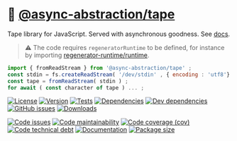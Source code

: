 :vhs:
[@async-abstraction/tape](https://async-abstraction.github.io/tape)
==

Tape library for JavaScript. Served with asynchronous goodness.
See [docs](https://async-abstraction.github.io/tape/index.html).

> :warning: The code requires `regeneratorRuntime` to be defined, for instance by importing
> [regenerator-runtime/runtime](https://www.npmjs.com/package/regenerator-runtime).

```js
import { fromReadStream } from '@async-abstraction/tape' ;
const stdin = fs.createReadStream( '/dev/stdin' , { encoding : 'utf8'} ) ;
const tape = fromReadStream( stdin ) ;
for await ( const character of tape ) ... ;
```

[![License](https://img.shields.io/github/license/async-abstraction/tape.svg)](https://raw.githubusercontent.com/async-abstraction/tape/main/LICENSE)
[![Version](https://img.shields.io/npm/v/@async-abstraction/tape.svg)](https://www.npmjs.org/package/@async-abstraction/tape)
[![Tests](https://img.shields.io/github/workflow/status/async-abstraction/tape/ci:test?event=push&label=tests)](https://github.com/async-abstraction/tape/actions/workflows/ci:test.yml?query=branch:main)
[![Dependencies](https://img.shields.io/david/async-abstraction/tape.svg)](https://david-dm.org/async-abstraction/tape)
[![Dev dependencies](https://img.shields.io/david/dev/async-abstraction/tape.svg)](https://david-dm.org/async-abstraction/tape?type=dev)
[![GitHub issues](https://img.shields.io/github/issues/async-abstraction/tape.svg)](https://github.com/async-abstraction/tape/issues)
[![Downloads](https://img.shields.io/npm/dm/@async-abstraction/tape.svg)](https://www.npmjs.org/package/@async-abstraction/tape)

[![Code issues](https://img.shields.io/codeclimate/issues/async-abstraction/tape.svg)](https://codeclimate.com/github/async-abstraction/tape/issues)
[![Code maintainability](https://img.shields.io/codeclimate/maintainability/async-abstraction/tape.svg)](https://codeclimate.com/github/async-abstraction/tape/trends/churn)
[![Code coverage (cov)](https://img.shields.io/codecov/c/gh/async-abstraction/tape/main.svg)](https://codecov.io/gh/async-abstraction/tape)
[![Code technical debt](https://img.shields.io/codeclimate/tech-debt/async-abstraction/tape.svg)](https://codeclimate.com/github/async-abstraction/tape/trends/technical_debt)
[![Documentation](https://async-abstraction.github.io/tape/badge.svg)](https://async-abstraction.github.io/tape/source.html)
[![Package size](https://img.shields.io/bundlephobia/minzip/@async-abstraction/tape)](https://bundlephobia.com/result?p=@async-abstraction/tape)
